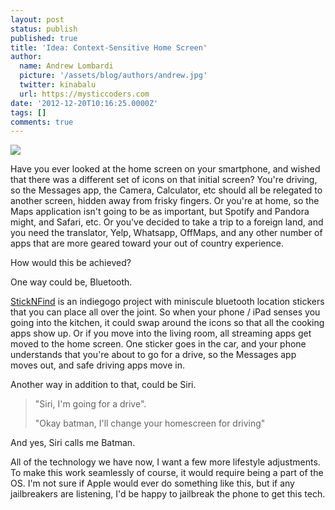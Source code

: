 ```yaml
---
layout: post
status: publish
published: true
title: 'Idea: Context-Sensitive Home Screen'
author:
  name: Andrew Lombardi
  picture: '/assets/blog/authors/andrew.jpg'
  twitter: kinabalu
  url: https://mysticcoders.com
date: '2012-12-20T10:16:25.0000Z'
tags: []
comments: true
---
```

<img src="https://upload.wikimedia.org/wikipedia/commons/thumb/d/da/Bluetooth.svg/170px-Bluetooth.svg.png" border="0" />

Have you ever looked at the home screen on your smartphone, and wished that there was a different set of icons on that initial screen?  You're driving, so the Messages app, the Camera, Calculator, etc should all be relegated to another screen, hidden away from frisky fingers.  Or you're at home, so the Maps application isn't going to be as important, but Spotify and Pandora might, and Safari, etc.  Or you've decided to take a trip to a foreign land, and you need the translator, Yelp, Whatsapp, OffMaps, and any other number of apps that are more geared toward your out of country experience.

How would this be achieved?

One way could be, Bluetooth.

<a href="http://www.indiegogo.com/sticknfind">StickNFind</a> is an indiegogo project with miniscule bluetooth location stickers that you can place all over the joint.  So when your phone / iPad senses you going into the kitchen, it could swap around the icons so that all the cooking apps show up.  Or if you move into the living room, all streaming apps get moved to the home screen.  One sticker goes in the car, and your phone understands that you're about to go for a drive, so the Messages app moves out, and safe driving apps move in.

Another way in addition to that, could be Siri.

<blockquote>
"Siri, I'm going for a drive".

"Okay batman, I'll change your homescreen for driving"

</blockquote>
And yes, Siri calls me Batman.

All of the technology we have now, I want a few more lifestyle adjustments.  To make this work seamlessly of course, it would require being a part of the OS.  I'm not sure if Apple would ever do something like this, but if any jailbreakers are listening, I'd be happy to jailbreak the phone to get this tech.

